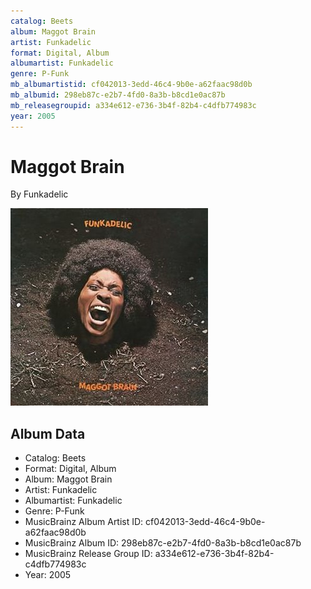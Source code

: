 ```yaml
---
catalog: Beets
album: Maggot Brain
artist: Funkadelic
format: Digital, Album
albumartist: Funkadelic
genre: P-Funk
mb_albumartistid: cf042013-3edd-46c4-9b0e-a62faac98d0b
mb_albumid: 298eb87c-e2b7-4fd0-8a3b-b8cd1e0ac87b
mb_releasegroupid: a334e612-e736-3b4f-82b4-c4dfb774983c
year: 2005
---
```


# Maggot Brain

By Funkadelic

![](../../assets/beetscovers/Funkadelic-Maggot_Brain.jpg)

## Album Data

- Catalog: Beets
- Format: Digital, Album
- Album: Maggot Brain
- Artist: Funkadelic
- Albumartist: Funkadelic
- Genre: P-Funk
- MusicBrainz Album Artist ID: cf042013-3edd-46c4-9b0e-a62faac98d0b
- MusicBrainz Album ID: 298eb87c-e2b7-4fd0-8a3b-b8cd1e0ac87b
- MusicBrainz Release Group ID: a334e612-e736-3b4f-82b4-c4dfb774983c
- Year: 2005

